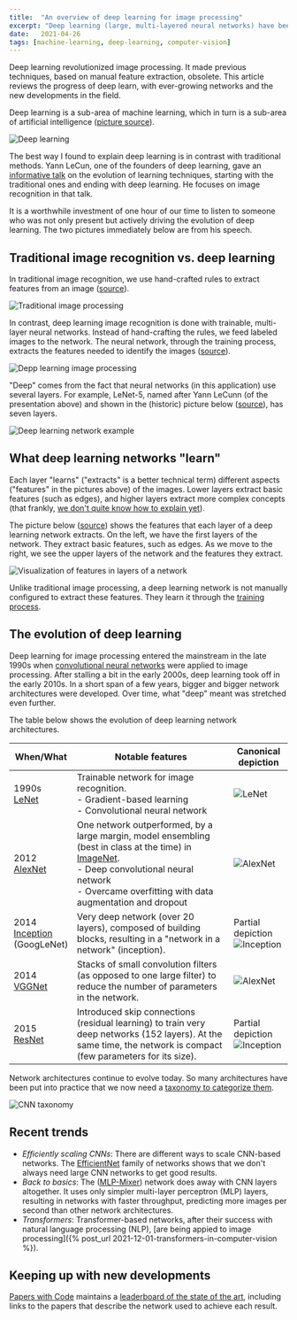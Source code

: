 ```yaml
---
title:  "An overview of deep learning for image processing"
excerpt: "Deep learning (large, multi-layered neural networks) have been successfully applied to computer vision tasks. This article reviews its origins, the evolution of network architectures, and recent developments."
date:   2021-04-26
tags: [machine-learning, deep-learning, computer-vision]
---
```


Deep learning revolutionized image processing. It made previous techniques, based on manual feature extraction, obsolete. This article reviews the progress of deep learn, with ever-growing networks and the new developments in the field.

<!--more-->

Deep learning is a sub-area of machine learning, which in turn is a sub-area of artificial intelligence ([picture source](https://commons.wikimedia.org/wiki/File:AI-ML-DL.svg)).

![Deep learning](/images/2021-02-28/AI-ML-DL.png)

The best way I found to explain deep learning is in contrast with traditional methods. Yann LeCun, one of the founders of deep learning, gave an [informative talk](https://www.youtube.com/watch?v=Qk4SqF9FT-M) on the evolution of learning techniques, starting with the traditional ones and ending with deep learning. He focuses on image recognition in that talk.

It is a worthwhile investment of one hour of our time to listen to someone who was not only present but actively driving the evolution of deep learning. The two pictures immediately below are from his speech.

## Traditional image recognition vs. deep learning

In traditional image recognition, we use hand-crafted rules to extract features from an image ([source](https://youtu.be/Qk4SqF9FT-M?t=305)).

![Traditional image processing](/images/2021-02-28/image-processing-traditional.png)

In contrast, deep learning image recognition is done with trainable, multi-layer neural networks. Instead of hand-crafting the rules, we feed labeled images to the network. The neural network, through the training process, extracts the features needed to identify the images ([source](https://youtu.be/Qk4SqF9FT-M?t=435)).

![Depp learning image processing](/images/2021-02-28/image-processing-deep-learning.png)

"Deep" comes from the fact that neural networks (in this application) use several layers. For example, LeNet-5, named after Yann LeCunn (of the presentation above) and shown in the (historic) picture below ([source](http://yann.lecun.com/exdb/publis/pdf/lecun-98.pdf)), has seven layers.

![Deep learning network example](/images/2021-02-28/lenet-5.png)

## What deep learning networks "learn"

Each layer "learns" ("extracts" is a better technical term) different aspects ("features" in the pictures above) of the images. Lower layers extract basic features (such as edges), and higher layers extract more complex concepts (that frankly, [we don't quite know how to explain yet](https://distill.pub/2017/feature-visualization/)).

The picture below ([source](https://distill.pub/2017/feature-visualization/)) shows the features that each layer of a deep learning network extracts. On the left, we have the first layers of the network. They extract basic features, such as edges. As we move to the right, we see the upper layers of the network and the features they extract.

![Visualization of features in layers of a network](/images/2021-02-28/layer-visualization.png)

Unlike traditional image processing, a deep learning network is not manually configured to extract these features. They learn it through the [training process](https://developers.google.com/machine-learning/crash-course/training-neural-networks/video-lecture).

## The evolution of deep learning

Deep learning for image processing entered the mainstream in the late 1990s when [convolutional neural networks](https://cs231n.github.io/convolutional-networks/) were applied to image processing. After stalling a bit in the early 2000s, deep learning took off in the early 2010s. In a short span of a few years, bigger and bigger network architectures were developed. Over time, what "deep" meant was stretched even further.

The table below shows the evolution of deep learning network architectures.

| When/What      | Notable features | Canonical depiction |
| ----------- | ----------- |  ----------- |
| 1990s<br>[LeNet](http://yann.lecun.com/exdb/publis/pdf/lecun-98.pdf) | Trainable network for image recognition.<br>- Gradient-based learning<br>- Convolutional neural network | ![LeNet](/images/2021-02-28/lenet-5.png) |
| 2012<br>[AlexNet](https://proceedings.neurips.cc/paper/2012/file/c399862d3b9d6b76c8436e924a68c45b-Paper.pdf) | One network outperformed, by a large margin, model ensembling (best in class at the time) in [ImageNet](https://www.image-net.org/).<br>- Deep convolutional neural network<br>- Overcame overfitting with data augmentation and dropout | ![AlexNet](/images/2021-02-28/alexnet.png) |
| 2014<br>[Inception](https://arxiv.org/pdf/1409.4842.pdf)<br>(GoogLeNet) | Very deep network (over 20 layers), composed of building blocks, resulting in a "network in a network" (inception). | Partial depiction<br>![Inception](/images/2021-02-28/inception.png) |
| 2014<br>[VGGNet](https://arxiv.org/pdf/1409.1556.pdf) | Stacks of small convolution filters (as opposed to one large filter) to reduce the number of parameters in the network. | ![AlexNet](/images/2021-02-28/vggnet.png) |
| 2015<br>[ResNet](https://arxiv.org/pdf/1512.03385.pdf) | Introduced skip connections (residual learning) to train very deep networks (152 layers). At the same time, the network is compact (few parameters for its size). | Partial depiction<br>![Inception](/images/2021-02-28/resnet.png) |

Network architectures continue to evolve today. So many architectures have been put into practice that we now need a [taxonomy to categorize them](https://arxiv.org/abs/1901.06032).

![CNN taxonomy](/images/2021-02-28/taxonomy.png)

## Recent trends

- _Efficiently scaling CNNs_: There are different ways to scale CNN-based networks. The [EfficientNet](https://arxiv.org/abs/1905.11946) family of networks shows that we don't always need large CNN networks to get good results.
- _Back to basics_: The ([MLP-Mixer](https://arxiv.org/abs/2105.01601)) network does away with CNN layers altogether. It uses only simpler multi-layer perceptron (MLP) layers, resulting in networks with faster throughput, predicting more images per second than other network architectures.
- _Transformers_: Transformer-based networks, after their success with natural language processing (NLP), [are being appied to image processing]({% post_url 2021-12-01-transformers-in-computer-vision %}).

## Keeping up with new developments

[Papers with Code](https://paperswithcode.com/) maintains a [leaderboard of the state of the art](https://paperswithcode.com/sota/image-classification-on-imagenet), including links to the papers that describe the network used to achieve each result.
